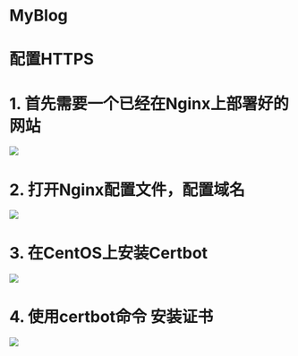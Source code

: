 # MyBlog
# 配置HTTPS
#  1. 首先需要一个已经在Nginx上部署好的网站

![](http://yangkun.site/download/pic/p1/1.png)
# 2. 打开Nginx配置文件，配置域名
![](http://yangkun.site/download/pic/p1/2.png)
# 3. 在CentOS上安装Certbot
![](http://yangkun.site/download/pic/p1/3.png)
# 4. 使用certbot命令 安装证书
![](http://yangkun.site/download/pic/p1/4.png)
